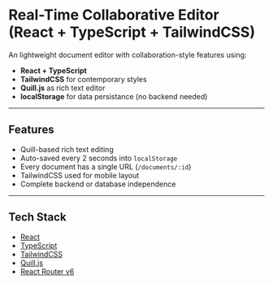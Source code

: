 # Real-Time Collaborative Editor (React + TypeScript + TailwindCSS)

An lightweight document editor with collaboration-style features using:

-  **React + TypeScript**
- **TailwindCSS** for contemporary styles
- **Quill.js** as rich text editor
- **localStorage** for data persistance (no backend needed)

---

## Features

- Quill-based rich text editing
- Auto-saved every 2 seconds into `localStorage`
- Every document has a single URL (`/documents/:id`)
- TailwindCSS used for mobile layout
- Complete backend or database independence

---

## Tech Stack

- [React](https://reactjs.org/)
- [TypeScript](https://www.typescriptlang.org/)
- [TailwindCSS](https://tailwindcss.com/)
- [Quill.js](https://quilljs.com/)
- [React Router v6](https://reactrouter.com/)
